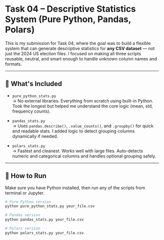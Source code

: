 # Task 04 – Descriptive Statistics System (Pure Python, Pandas, Polars)

This is my submission for Task 04, where the goal was to build a flexible system that can generate descriptive statistics for **any CSV dataset** — not just the 2024 US election files. I focused on making all three scripts reusable, neutral, and smart enough to handle unknown column names and formats.

---

## 📂 What's Included

- `pure_python_stats.py`  
  → No external libraries. Everything from scratch using built-in Python. Took the longest but helped me understand the core logic (mean, std, frequency counts).

- `pandas_stats.py`  
  → Uses `pandas.describe()`, `.value_counts()`, and `.groupby()` for quick and readable stats. I added logic to detect grouping columns dynamically if needed.

- `polars_stats.py`  
  → Fastest and cleanest. Works well with large files. Auto-detects numeric and categorical columns and handles optional grouping safely.

---

## 🚀 How to Run

Make sure you have Python installed, then run any of the scripts from terminal or Jupyter.

```bash
# Pure Python version
python pure_python_stats.py your_file.csv

# Pandas version
python pandas_stats.py your_file.csv

# Polars version
python polars_stats.py your_file.csv
